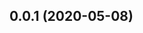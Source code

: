 <!--
 * @Descripttion: 
 * @Author: zhangzhichao
 * @Date: 2020-05-09 00:02:58
 * @LastEditors: zhangzhichao
 * @LastEditTime: 2020-05-09 00:04:07
 -->
## 0.0.1 (2020-05-08)
